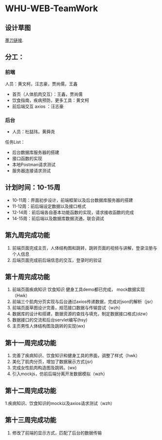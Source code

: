# WHU-WEB-TeamWork

## 设计草图
[墨刀链接](https://free.modao.cc/app/6a5de23b73a3a4a9c0c81ea5ca5b776109211ef4?simulator_type=outside_artboard&sticky). 

## 分工：
### 前端

人员：黄文柯，汪志豪，贾尚儒，王鑫
- 首页（人体肌肉交互）：王鑫，贾尚儒
- 饮食指南，疾病预防，更多工具：黄文柯
- 前后端交互 axios ：汪志豪

### 后台
- 人员：杜喆玮，黄舜尧

任务List：
- 后台数据库服务器的搭建
- 接口函数的实现
- 本地Postman请求测试
- 服务器连接请求测试


## 计划时间：10-15周
- 10-11周：界面初步设计，前端框架以及后台数据库服务器的搭建
- 11-12周：前后端设定数据以及接口格式
- 12-14周：前后端各自基本功能函数的实现，请求接收函数的完成
- 14-15周：前后端以及数据库数据流通，联合调试




## 第九周完成功能

1. 前端页面完成主页，人体结构图和跳转，跳转页面的视频与讲解，登录注册与个人信息
2. 后端页面完成前后端信息的交互，登录时的验证

## 第十周完成功能

1. 前端页面疾病知识 饮食知识 健身工具demo都已完成， mock数据实现（Hwk）
2. 前端三个肌肉分页实现与后台通过axios传递数据，完成对json的解析（jsr）
3. 前端页面草图设计完善，规范接口数据与传输尝试（wzh）
4. 数据库的设计和搭建，数据资源的查找与填充，制定数据接口格式(dzw）
5. 数据接口的交流和后台servlet编写(hsy)
6. 主页男性人体结构图及跳转的实现(wx)

## 第十一周完成功能
1. 完善了疾病知识、饮食知识和健身工具的界面，调整了样式（hwk）
2. 美化了肌肉分页，增加了数据展示方式(jsr)
3. 完成女性肌肉构造图及跳转。(wx)
4. 引入mockjs，仿前后端分离开发数据模拟（wzh）

## 第十二周完成功能

1.疾病知识、饮食知识的mock以及axios请求测试（wzh）

## 第十三周完成功能
1. 修改了前端的显示方式，匹配了后台的数据传输
